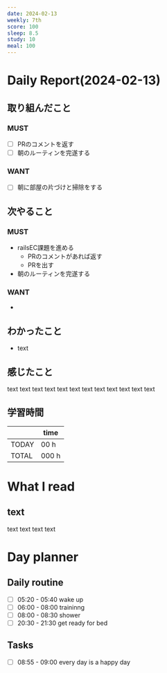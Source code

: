 ```yaml
---
date: 2024-02-13
weekly: 7th
score: 100
sleep: 8.5
study: 10
meal: 100
---
```

# Daily Report(2024-02-13)
## 取り組んだこと
### MUST
- [ ] PRのコメントを返す
- [ ] 朝のルーティンを完遂する
### WANT
- [ ] 朝に部屋の片づけと掃除をする
## 次やること
### MUST
- railsEC課題を進める
	- PRのコメントがあれば返す
	- PRを出す
- 朝のルーティンを完遂する
### WANT
- 
## わかったこと
- text
## 感じたこと
text text text text text text text text text text text text
## 学習時間
|       | time  | 
| ----- | ----- |
| TODAY | 00 h   |
| TOTAL | 000 h |
# What I read
## text 
text text text text

# Day planner
## Daily routine
- [ ] 05:20 - 05:40 wake up
- [ ] 06:00 - 08:00 traininng
- [ ] 08:00 - 08:30 shower
- [ ] 20:30 - 21:30 get ready for bed
## Tasks
- [ ] 08:55 - 09:00 every day is a happy day